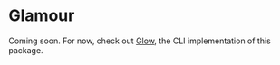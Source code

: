 # Glamour

Coming soon. For now, check out
[Glow](https://github.com/charmbracelet/glow), the CLI implementation of this
package.
